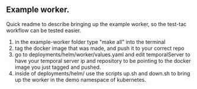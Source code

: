 [//]: # "SPDX-License-Identifier: Apache-2.0"
[//]: # "Copyright (c) 2020-2022 Intel Corporation"

## Example worker.

Quick readme to describe bringing up the example worker, so 
the test-tac workflow can be tested easier.

1. in the example-worker folder type "make all" into the terminal
2. tag the docker image that was made, and push it to your correct repo
3. go to deployments/helm/worker/values.yaml and edit temporalServer to have your temporal server ip and repository to be pointing to the docker image you just tagged and pushed.
4. inside of deployments/helm/ use the scripts up.sh and down.sh to bring up the worker in the demo namespace of kubernetes.